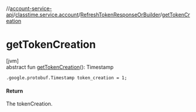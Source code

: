 //[account-service-api](../../../index.md)/[classtime.service.account](../index.md)/[RefreshTokenResponseOrBuilder](index.md)/[getTokenCreation](get-token-creation.md)

# getTokenCreation

[jvm]\
abstract fun [getTokenCreation](get-token-creation.md)(): Timestamp

`.google.protobuf.Timestamp token_creation = 1;`

#### Return

The tokenCreation.

